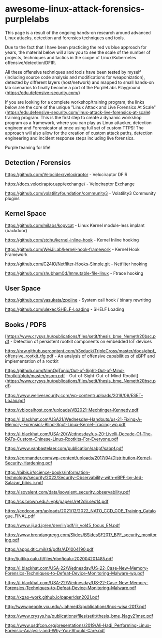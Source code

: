 # awesome-linux-attack-forensics-purplelabs
This page is a result of the ongoing hands-on research around advanced Linux attacks, detection and forensics techniques and tools.

Due to the fact that I have been practicing the red vs blue approach for years, the material below will allow you to see the scale of the number of projects, techniques and tactics in the scope of Linux/Kubernetes offensive/detection/DFIR.

All these offensive techniques and tools have been tested by myself (including source code analysis and modifications for weaponization), detected by different layers (host/network) and mapped to small hands-on lab scenarios to finally become a part of the PurpleLabs Playground (https://edu.defensive-security.com/) 

If you are looking for a complete workshop/training program, the links below are the core of the unique "Linux Attack and Live Forensics At Scale" (https://edu.defensive-security.com/linux-attack-live-forensics-at-scale) training program. This is the first step to create a dynamic workshop program as a framework, where you can play as Linux attacker, detection engineer and Forensicator at once using full set of custom TTPS! The approach will also allow for the creation of custom attack paths, detection engineering and incident response steps including live forensics.

Purple teaming for life! 


## Detection / Forensics
https://github.com/Velocidex/velociraptor - Velociraptor DFIR

https://docs.velociraptor.app/exchange/ - Velociraptor Exchange

https://github.com/volatilityfoundation/community3 - Volatility3 Community plugins


## Kernel Space
https://github.com/milabs/kopycat - Linux Kernel module-less implant (backdoor)

https://github.com/stdhu/kernel-inline-hook - Kernel Inline hooking

https://github.com/WeiJiLab/kernel-hook-framework - Kernel Hook Framework

https://github.com/C24IO/Netfilter-Hooks-Simple.git - Netfilter hooking

https://github.com/shubham0d/Immutable-file-linux - Ftrace hooking

## User Space
https://github.com/yasukata/zpoline - System call hook / binary rewriting

https://github.com/ulexec/SHELF-Loading - SHELF Loading

## Books / PDFS 
[https://www.crysys.hu/publications/files/setit/thesis_bme_Nemeth20bsc.pdf - Detection of persistent rootkit components on embedded IoT devices

https://raw.githubusercontent.com/h3xduck/TripleCross/master/docs/ebpf_offensive_rootkit_tfg.pdf - An analysis of offensive capabilities of eBPF and implementation of a rootkit

https://github.com/NinnOgTonic/Out-of-Sight-Out-of-Mind-Rootkit/blob/master/osom.pdf - Out-of-Sight-Out-of-Mind-Rootkit](https://www.crysys.hu/publications/files/setit/thesis_bme_Nemeth20bsc.pdf)

https://www.welivesecurity.com/wp-content/uploads/2018/09/ESET-LoJax.pdf

https://vblocalhost.com/uploads/VB2021-Mechtinger-Kennedy.pdf

https://i.blackhat.com/USA21/Wednesday-Handouts/us-21-Fixing-A-Memory-Forensics-Blind-Spot-Linux-Kernel-Tracing-wp.pdf

https://i.blackhat.com/USA-20/Wednesday/us-20-Livelli-Decade-Of-The-RATs-Custom-Chinese-Linux-Rootkits-For-Everyone.pdf

https://www.vanbastelaer.com/publication/sabpf/sabpf.pdf

https://cormander.com/wp-content/uploads/2017/04/Distribution-Kernel-Security-Hardening.pdf

https://bibis.ir/science-books/information-technology/security/2022/Security-Observability-with-eBPF-by-Jed-Salazar_bibis.ir.pdf

https://isovalent.com/data/isovalent_security_observability.pdf

https://cs.brown.edu/~vpk/papers/ret2dir.sec14.pdf

https://ccdcoe.org/uploads/2021/12/2022_NATO_CCD_COE_Training_Catalogue_FINAL.pdf

https://www.iij.ad.jp/en/dev/iir/pdf/iir_vol45_focus_EN.pdf

https://www.brendangregg.com/Slides/BSidesSF2017_BPF_security_monitoring.pdf

https://apps.dtic.mil/sti/pdfs/AD1004190.pdf

http://jultika.oulu.fi/files/nbnfioulu-202004201485.pdf

https://i.blackhat.com/USA-22/Wednesday/US-22-Case-New-Memory-Forensics-Techniques-to-Defeat-Device-Monitoring-Malware-wp.pdf

https://i.blackhat.com/USA-22/Wednesday/US-22-Case-New-Memory-Forensics-Techniques-to-Defeat-Device-Monitoring-Malware.pdf

https://xgao-work.github.io/paper/dsn2021.pdf

http://www.people.vcu.edu/~iahmed3/publications/lncs-wisa-2017.pdf

https://www.crysys.hu/publications/files/setit/thesis_bme_Nagy21msc.pdf

https://www.osdfcon.org/presentations/2019/Ali-Hadi_Performing-Linux-Forensic-Analysis-and-Why-You-Should-Care.pdf




